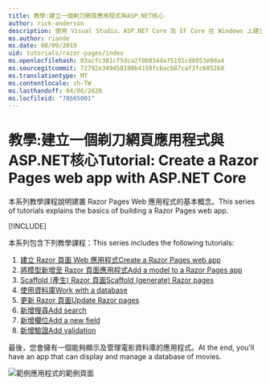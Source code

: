 ```yaml
---
title: 教學:建立一個剃刀網頁應用程式與ASP.NET核心
author: rick-anderson
description: 使用 Visual Studio、ASP.NET Core 及 EF Core 在 Windows 上建立 Razor Pages Web 應用程式。
ms.author: riande
ms.date: 08/09/2019
uid: tutorials/razor-pages/index
ms.openlocfilehash: 03acfc381cf5dca2f8b834da75191cd8053e0da4
ms.sourcegitcommit: 72792e349458190b4158fcbacb87caf3fc605268
ms.translationtype: MT
ms.contentlocale: zh-TW
ms.lasthandoff: 04/06/2020
ms.locfileid: "78665001"
---
```

# <a name="tutorial-create-a-razor-pages-web-app-with-aspnet-core"></a><span data-ttu-id="cbae7-103">教學:建立一個剃刀網頁應用程式與ASP.NET核心</span><span class="sxs-lookup"><span data-stu-id="cbae7-103">Tutorial: Create a Razor Pages web app with ASP.NET Core</span></span>

<span data-ttu-id="cbae7-104">本系列教學課程說明建置 Razor Pages Web 應用程式的基本概念。</span><span class="sxs-lookup"><span data-stu-id="cbae7-104">This series of tutorials explains the basics of building a Razor Pages web app.</span></span> 

[!INCLUDE[](~/includes/advancedRP.md)]

<span data-ttu-id="cbae7-105">本系列包含下列教學課程：</span><span class="sxs-lookup"><span data-stu-id="cbae7-105">This series includes the following tutorials:</span></span>

1. [<span data-ttu-id="cbae7-106">建立 Razor 頁面 Web 應用程式</span><span class="sxs-lookup"><span data-stu-id="cbae7-106">Create a Razor Pages web app</span></span>](xref:tutorials/razor-pages/razor-pages-start)
1. [<span data-ttu-id="cbae7-107">將模型新增至 Razor 頁面應用程式</span><span class="sxs-lookup"><span data-stu-id="cbae7-107">Add a model to a Razor Pages app</span></span>](xref:tutorials/razor-pages/model)
1. [<span data-ttu-id="cbae7-108">Scaffold (產生) Razor 頁面</span><span class="sxs-lookup"><span data-stu-id="cbae7-108">Scaffold (generate) Razor pages</span></span>](xref:tutorials/razor-pages/page)
1. [<span data-ttu-id="cbae7-109">使用資料庫</span><span class="sxs-lookup"><span data-stu-id="cbae7-109">Work with a database</span></span>](xref:tutorials/razor-pages/sql)
1. [<span data-ttu-id="cbae7-110">更新 Razor 頁面</span><span class="sxs-lookup"><span data-stu-id="cbae7-110">Update Razor pages</span></span>](xref:tutorials/razor-pages/da1)
1. [<span data-ttu-id="cbae7-111">新增搜尋</span><span class="sxs-lookup"><span data-stu-id="cbae7-111">Add search</span></span>](xref:tutorials/razor-pages/search)
1. [<span data-ttu-id="cbae7-112">新增欄位</span><span class="sxs-lookup"><span data-stu-id="cbae7-112">Add a new field</span></span>](xref:tutorials/razor-pages/new-field)
1. [<span data-ttu-id="cbae7-113">新增驗證</span><span class="sxs-lookup"><span data-stu-id="cbae7-113">Add validation</span></span>](xref:tutorials/razor-pages/validation)

<span data-ttu-id="cbae7-114">最後，您會擁有一個能夠顯示及管理電影資料庫的應用程式。</span><span class="sxs-lookup"><span data-stu-id="cbae7-114">At the end, you'll have an app that can display and manage a database of movies.</span></span>

![範例應用程式的範例頁面](index/_static/sample-page.png)
